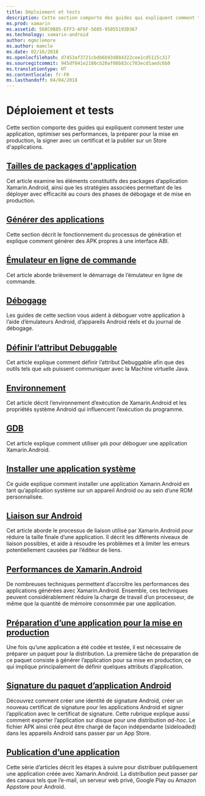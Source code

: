 ```yaml
---
title: Déploiement et tests
description: Cette section comporte des guides qui expliquent comment tester une application, optimiser ses performances, la préparer pour la mise en production, la signer avec un certificat et la publier sur un Store d'applications.
ms.prod: xamarin
ms.assetid: 568C0B85-EFF3-AF6F-5605-95055193D367
ms.technology: xamarin-android
author: mgmclemore
ms.author: mamcle
ms.date: 02/16/2018
ms.openlocfilehash: d7453af3721cbdb6b93d884322cee1cd5115c317
ms.sourcegitcommit: 945df041e2180cb20af08b83cc703ecd1aedc6b0
ms.translationtype: HT
ms.contentlocale: fr-FR
ms.lasthandoff: 04/04/2018
---
```

# <a name="deployment-and-testing"></a>Déploiement et tests

Cette section comporte des guides qui expliquent comment tester une application, optimiser ses performances, la préparer pour la mise en production, la signer avec un certificat et la publier sur un Store d'applications.


##  <a name="application-package-sizesapp-package-sizemd"></a>[Tailles de packages d'application](app-package-size.md)

Cet article examine les éléments constitutifs des packages d’application Xamarin.Android, ainsi que les stratégies associées permettant de les déployer avec efficacité au cours des phases de débogage et de mise en production.

##  <a name="building-appsbuilding-appsindexmd"></a>[Générer des applications](building-apps/index.md)

Cette section décrit le fonctionnement du processus de génération et explique comment générer des APK propres à une interface ABI.

##  <a name="command-line-emulatorcommand-line-emulatormd"></a>[Émulateur en ligne de commande](command-line-emulator.md)

Cet article aborde brièvement le démarrage de l’émulateur en ligne de commande.

## <a name="debuggingandroiddeploy-testdebuggingindexmd"></a>[Débogage](~/android/deploy-test/debugging/index.md)

Les guides de cette section vous aident à déboguer votre application à l’aide d’émulateurs Android, d’appareils Android réels et du journal de débogage.

##  <a name="setting-the-debuggable-attributeandroiddeploy-testdebuggable-attributemd"></a>[Définir l’attribut Debuggable](~/android/deploy-test/debuggable-attribute.md)

Cet article explique comment définir l’attribut Debuggable afin que des outils tels que `adb` puissent communiquer avec la Machine virtuelle Java.

##  <a name="environmentenvironmentmd"></a>[Environnement](environment.md)

Cet article décrit l’environnement d’exécution de Xamarin.Android et les propriétés système Android qui influencent l’exécution du programme.

##  <a name="gdbgdbmd"></a>[GDB](gdb.md)

Cet article explique comment utiliser `gdb` pour déboguer une application Xamarin.Android.

##  <a name="installing-a-system-appinstall-system-appmd"></a>[Installer une application système](install-system-app.md)

Ce guide explique comment installer une application Xamarin.Android en tant qu’application système sur un appareil Android ou au sein d’une ROM personnalisée.

##  <a name="linking-on-androidlinkermd"></a>[Liaison sur Android](linker.md)

Cet article aborde le processus de liaison utilisé par Xamarin.Android pour réduire la taille finale d’une application. Il décrit les différents niveaux de liaison possibles, et aide à résoudre les problèmes et à limiter les erreurs potentiellement causées par l’éditeur de liens.

## <a name="xamarinandroid-performanceandroiddeploy-testperformancemd"></a>[Performances de Xamarin.Android](~/android/deploy-test/performance.md)

De nombreuses techniques permettent d’accroître les performances des applications générées avec Xamarin.Android. Ensemble, ces techniques peuvent considérablement réduire la charge de travail d’un processeur, de même que la quantité de mémoire consommée par une application.

## <a name="preparing-an-application-for-releaseandroiddeploy-testrelease-prepindexmd"></a>[Préparation d’une application pour la mise en production](~/android/deploy-test/release-prep/index.md)

Une fois qu’une application a été codée et testée, il est nécessaire de préparer un paquet pour la distribution. La première tâche de préparation de ce paquet consiste à générer l’application pour sa mise en production, ce qui implique principalement de définir quelques attributs d’application.

## <a name="signing-the-android-application-packageandroiddeploy-testsigningindexmd"></a>[Signature du paquet d’application Android](~/android/deploy-test/signing/index.md)

Découvrez comment créer une identité de signature Android, créer un nouveau certificat de signature pour les applications Android et signer l’application avec le certificat de signature. Cette rubrique explique aussi comment exporter l’application sur disque pour une distribution *ad-hoc*. Le fichier APK ainsi créé peut être chargé de façon indépendante (sideloaded) dans les appareils Android sans passer par un App Store.

## <a name="publishing-an-applicationandroiddeploy-testpublishingindexmd"></a>[Publication d’une application](~/android/deploy-test/publishing/index.md)

Cette série d’articles décrit les étapes à suivre pour distribuer publiquement une application créée avec Xamarin.Android. La distribution peut passer par des canaux tels que l’e-mail, un serveur web privé, Google Play ou Amazon Appstore pour Android.
